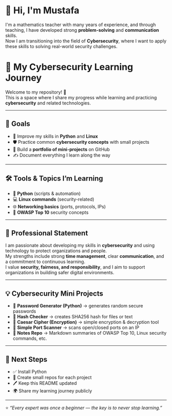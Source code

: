 # 👋 Hi, I'm Mustafa  

I'm a mathematics teacher with many years of experience, and through teaching, I have developed strong **problem-solving** and **communication** skills.  
Now I am transitioning into the field of **Cybersecurity**, where I want to apply these skills to solving real-world security challenges.  

# 🔐 My Cybersecurity Learning Journey  

Welcome to my repository! 🚀  
This is a space where I share my progress while learning and practicing **cybersecurity** and related technologies.  

---

## 🎯 Goals  
- 📘 Improve my skills in **Python** and **Linux**  
- 🛡️ Practice common **cybersecurity concepts** with small projects  
- 📂 Build a **portfolio of mini-projects** on GitHub  
- ✍️ Document everything I learn along the way  

---
## 🛠️ Tools & Topics I’m Learning  
- 🐍 **Python** (scripts & automation)  
- 💻 **Linux commands** (security-related)  
- 🌐 **Networking basics** (ports, protocols, IPs)  
- 🔎 **OWASP Top 10** security concepts  

---

## 📌 Professional Statement  

I am passionate about developing my skills in **cybersecurity** and using technology to protect organizations and people.  
My strengths include strong **time management**, clear **communication**, and a commitment to continuous learning.  
I value **security, fairness, and responsibility**, and I aim to support organizations in building safer digital environments.  

---

## 💡 Cybersecurity Mini Projects  

- 🔑 **Password Generator (Python)** → generates random secure passwords  
- 🧾 **Hash Checker** → creates SHA256 hash for files or text  
- 🔐 **Caesar Cipher (Encryption)** → simple encryption & decryption tool  
- 📡 **Simple Port Scanner** → scans open/closed ports on an IP  
- 📝 **Notes Repo** → Markdown summaries of OWASP Top 10, Linux security commands, etc.  

---

## 📅 Next Steps  
- ✅ Install Python  
- 📌 Create small repos for each project  
- 🖊️ Keep this README updated  
- 🌍 Share my learning journey publicly  

---
⭐ *“Every expert was once a beginner — the key is to never stop learning.”*  

